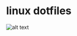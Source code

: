# linux dotfiles
![alt text](https://github.com/cheesenthusiast/dotfiles/blob/main/image.png?raw=true)
